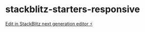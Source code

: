 # stackblitz-starters-responsive

[Edit in StackBlitz next generation editor ⚡️](https://stackblitz.com/~/github.com/hanskoder963/stackblitz-starters-responsive)